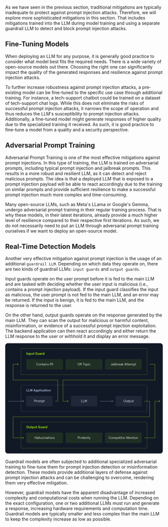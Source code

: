 As we have seen in the previous section, traditional mitigations are typically inadequate to protect against prompt injection attacks. Therefore, we will explore more sophisticated mitigations in this section. That includes mitigations trained into the LLM during model training and using a separate guardrail LLM to detect and block prompt injection attacks.

## Fine-Tuning Models

When deploying an LLM for any purpose, it is generally good practice to consider what model best fits the required needs. There is a wide variety of open-source models out there. Choosing the right one can significantly impact the quality of the generated responses and resilience against prompt injection attacks.

To further increase robustness against prompt injection attacks, a pre-existing model can be fine-tuned to the specific use case through additional training. For instance, a tech-support chatbot could be trained on a dataset of tech-support chat logs. While this does not eliminate the risks of successful prompt injection attacks, it narrows the scope of operation and thus reduces the LLM's susceptibility to prompt injection attacks. Additionally, a fine-tuned model might generate responses of higher quality due to the specialized training it received. As such, it is good practice to fine-tune a model from a quality and a security perspective.

## Adversarial Prompt Training

Adversarial Prompt Training is one of the most effective mitigations against prompt injections. In this type of training, the LLM is trained on adversarial prompts, including typical prompt injection and jailbreak prompts. This results in a more robust and resilient LLM, as it can detect and reject malicious prompts. The idea is that a deployed LLM that is exposed to a prompt injection payload will be able to react accordingly due to the training on similar prompts and provide sufficient resilience to make a successful prompt injection much more complex and time-consuming.

Many open-source LLMs, such as Meta's LLama or Google's Gemma, undergo adversarial prompt training in their regular training process. That is why these models, in their latest iterations, already provide a much higher level of resilience compared to their respective first iterations. As such, we do not necessarily need to put an LLM through adversarial prompt training ourselves if we want to deploy an open-source model.

## Real-Time Detection Models

Another very effective mitigation against prompt injection is the usage of an additional `guardrail LLM`. Depending on which data they operate on, there are two kinds of guardrail LLMs: `input guards` and `output guards`.

Input guards operate on the user prompt before it is fed to the main LLM and are tasked with deciding whether the user input is malicious (i.e., contains a prompt injection payload). If the input guard classifies the input as malicious, the user prompt is not fed to the main LLM, and an error may be returned. If the input is benign, it is fed to the main LLM, and the response is returned to the user.

On the other hand, output guards operate on the response generated by the main LLM. They can scan the output for malicious or harmful content, misinformation, or evidence of a successful prompt injection exploitation. The backend application can then react accordingly and either return the LLM response to the user or withhold it and display an error message.

![](attachments/Pasted%20image%2020250907214706.png)

Guardrail models are often subjected to additional specialized adversarial training to fine-tune them for prompt injection detection or misinformation detection. These models provide additional layers of defense against prompt injection attacks and can be challenging to overcome, rendering them very effective mitigation.

However, guardrail models have the apparent disadvantage of increased complexity and computational costs when running the LLM. Depending on the exact configuration, one or two additional LLMs must run and generate a response, increasing hardware requirements and computation time. Guardrail models are typically smaller and less complex than the main LLM to keep the complexity increase as low as possible.